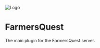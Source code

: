 
![Logo](https://avatars.githubusercontent.com/u/102054461?s=200&v=4)


# FarmersQuest

The main plugin for the FarmersQuest server.

